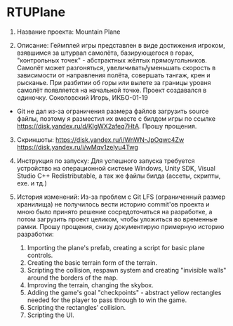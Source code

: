 # RTUPlane
1. Название проекта: Mountain Plane

2. Описание: Геймплей игры представлен в виде достижения игроком, взявшимся за штурвал самолёта, базирующегося в горах, "контрольных точек" - абстрактных жёлтых прямоугольников. Самолёт может разгоняться, увеличивать/уменьшать скорость в зависимости от направления полёта, совершать тангаж, крен и рысканье. При разбитии об горы или вылете за границы уровня самолёт появляется на начальной точке. Проект создавался в одиночку. Соколовский Игорь, ИКБО-01-19

- Git не дал из-за ограничения размера файлов загрузить source файлы, поэтому я разместил их вместе с билдом игры по ссылке https://disk.yandex.ru/d/KlgWX2afeq7HtA. Прошу прощения. 

3. Скриншоты: https://disk.yandex.ru/i/WnWN-JpOqwc4Zw https://disk.yandex.ru/i/wMqv1zelyu4Twg

4. Инструкция по запуску: Для успешного запуска требуется устройство на операционной системе Windows, Unity SDK, Visual Studio C++ Redistributable, а так же файлы билда (ассеты, скрипты, exe. и тд.) 

5. История изменений: Из-за проблем с Git LFS (ограниченный размер хранилища) не получилось вести историю commit'ов проекта и мною было принято решение сосредоточиться на разработке, а потом загрузить проект целиком, чтобы уложиться во временные рамки. Прошу прощения, снизу документирую примерную историю разработки:
    1. Importing the plane's prefab, creating a script for basic plane controls. 
    2. Creating the basic terrain form of the terrain.
    3. Scripting the collision, respawn system and creating "invisible walls" around the borders of the map.
    4. Improving the terrain, changing the skybox.
    5. Adding the game's goal "checkpoints" - abstract yellow rectangles needed for the player to pass through to win the game.
    6. Scripting the rectangles' collision.
    7. Scripting the UI.
